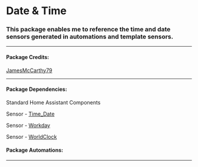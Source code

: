 # Date & Time

### This package enables me to reference the time and date sensors generated in automations and template sensors.

<hr --- </hr> 

<h4 align="left">Package Credits:</h4>

[JamesMcCarthy79](https://github.com/JamesMcCarthy79)

<hr --- </hr>

<h4 align="left">Package Dependencies:</h4>

Standard Home Assistant Components

Sensor - [Time_Date](https://www.home-assistant.io/components/sensor.time_date/)

Sensor - [Workday](https://www.home-assistant.io/components/binary_sensor.workday/)

Sensor - [WorldClock](https://www.home-assistant.io/components/sensor.worldclock/)

<h4 align="left">Package Automations:</h4>

<hr --- </hr>